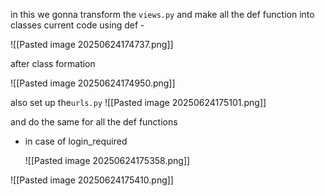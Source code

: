 
in this we gonna transform the `views.py` 
and make all the def function into classes 
current code using def - 

![[Pasted image 20250624174737.png]]

after class formation

![[Pasted image 20250624174950.png]]

also set up the`urls.py`
![[Pasted image 20250624175101.png]]

and do the same for all the def functions

- in case of login_required
  
  ![[Pasted image 20250624175358.png]]

![[Pasted image 20250624175410.png]]

